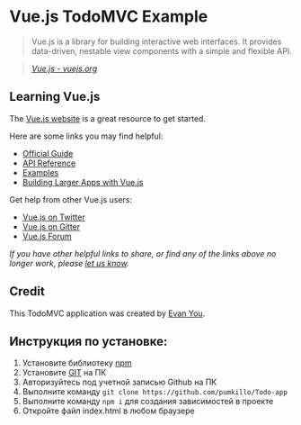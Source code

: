 # Vue.js TodoMVC Example

> Vue.js is a library for building interactive web interfaces.
It provides data-driven, nestable view components with a simple and flexible API.

> _[Vue.js - vuejs.org](http://vuejs.org)_

## Learning Vue.js

The [Vue.js website](http://vuejs.org/) is a great resource to get started.

Here are some links you may find helpful:

* [Official Guide](http://vuejs.org/guide/)
* [API Reference](http://vuejs.org/api/)
* [Examples](http://vuejs.org/examples/)
* [Building Larger Apps with Vue.js](http://v1.vuejs.org/guide/application.html)

Get help from other Vue.js users:

* [Vue.js on Twitter](https://twitter.com/vuejs)
* [Vue.js on Gitter](https://gitter.im/vuejs/vue)
* [Vue.js Forum](http://forum.vuejs.org)

_If you have other helpful links to share, or find any of the links above no longer work, please [let us know](https://github.com/tastejs/todomvc/issues)._

## Credit

This TodoMVC application was created by [Evan You](http://evanyou.me).


## Инструкция по установке:
1. Установите библиотеку [npm](https://nodejs.org/en/download) 
2. Установите [GIT](https://git-scm.com/downloads) на ПК
3. Авторизуйтесь под учетной записью Github на ПК
4. Выполните команду `git clone https://github.com/pumkillo/Todo-app`
5. Выполните команду `npm i` для создания зависимостей в проекте
6. Откройте файл index.html в любом браузере
